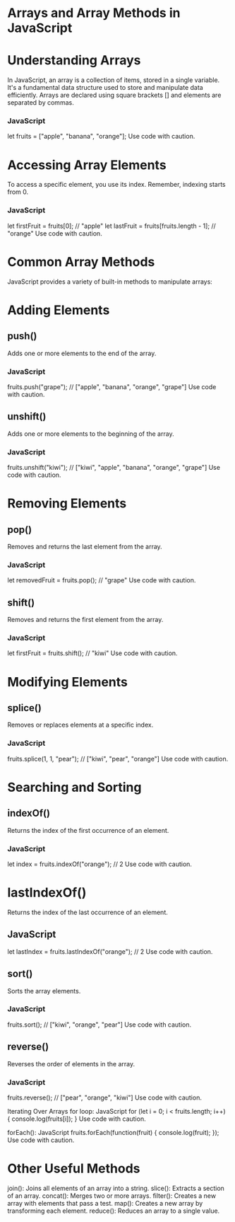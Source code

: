 # Arrays and Array Methods in JavaScript

# Understanding Arrays
In JavaScript, an array is a collection of items, stored in a single variable. It's a fundamental data structure used to store and manipulate data efficiently. Arrays are declared using square brackets [] and elements are separated by commas.

### JavaScript
let fruits = ["apple", "banana", "orange"];
Use code with caution.

# Accessing Array Elements
To access a specific element, you use its index. Remember, indexing starts from 0.

### JavaScript
let firstFruit = fruits[0]; // "apple"
let lastFruit = fruits[fruits.length - 1]; // "orange"
Use code with caution.

# Common Array Methods
JavaScript provides a variety of built-in methods to manipulate arrays:

# Adding Elements
## push()
Adds one or more elements to the end of the array.
### JavaScript
fruits.push("grape"); // ["apple", "banana", "orange", "grape"]
Use code with caution.

## unshift()
Adds one or more elements to the beginning of the array.
### JavaScript
fruits.unshift("kiwi"); // ["kiwi", "apple", "banana", "orange", "grape"]
Use code with caution.

# Removing Elements
## pop()
Removes and returns the last element from the array.
### JavaScript
let removedFruit = fruits.pop(); // "grape"
Use code with caution.

## shift()
Removes and returns the first element from the array.
### JavaScript
let firstFruit = fruits.shift(); // "kiwi"
Use code with caution.

# Modifying Elements
## splice()
Removes or replaces elements at a specific index.
### JavaScript
fruits.splice(1, 1, "pear"); // ["kiwi", "pear", "orange"]
Use code with caution.

# Searching and Sorting
## indexOf()
Returns the index of the first occurrence of an element.
### JavaScript
let index = fruits.indexOf("orange"); // 2
Use code with caution.

# lastIndexOf()
Returns the index of the last occurrence of an element.
## JavaScript
let lastIndex = fruits.lastIndexOf("orange"); // 2
Use code with caution.

## sort()
Sorts the array elements.
### JavaScript
fruits.sort(); // ["kiwi", "orange", "pear"]
Use code with caution.

## reverse()
Reverses the order of elements in the array.
### JavaScript
fruits.reverse(); // ["pear", "orange", "kiwi"]
Use code with caution.

Iterating Over Arrays
for loop:
JavaScript
for (let i = 0; i < fruits.length; i++) {
    console.log(fruits[i]);
}
Use code with caution.

forEach():
JavaScript
fruits.forEach(function(fruit) {
    console.log(fruit);
});
Use code with caution.

# Other Useful Methods
join(): Joins all elements of an array into a string.
slice(): Extracts a section of an array.
concat(): Merges two or more arrays.
filter(): Creates a new array with elements that pass a test.
map(): Creates a new array by transforming each element.
reduce(): Reduces an array to a single value.
